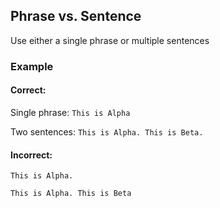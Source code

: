 ## Phrase vs. Sentence

Use either a single phrase or multiple sentences

### Example

#### Correct:

Single phrase: `This is Alpha`

Two sentences: `This is Alpha. This is Beta.`

#### Incorrect:

`This is Alpha.`

`This is Alpha. This is Beta`